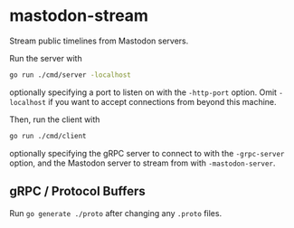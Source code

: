 # mastodon-stream

Stream public timelines from Mastodon servers.

Run the server with

```sh
go run ./cmd/server -localhost
```

optionally specifying a port to listen on with the `-http-port` option.  Omit `-localhost` if you want to accept connections from beyond this machine.

Then, run the client with

```sh
go run ./cmd/client
```

optionally specifying the gRPC server to connect to with the `-grpc-server` option, and the Mastodon server to stream from with `-mastodon-server`.

## gRPC / Protocol Buffers

Run `go generate ./proto` after changing any `.proto` files.
